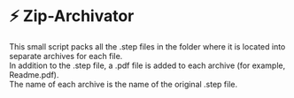 # :zap: Zip-Archivator
This small script packs all the .step files in the folder where it is located into separate archives for each file.</br>
In addition to the .step file, a .pdf file is added to each archive (for example, Readme.pdf).</br>
The name of each archive is the name of the original .step file.
